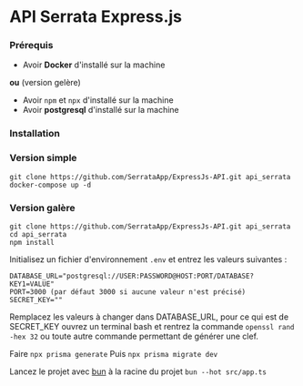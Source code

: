 # API Serrata Express.js
### Prérequis

- Avoir **Docker** d'installé sur la machine

**ou** (version gelère)

- Avoir `npm` et `npx` d'installé sur la machine
- Avoir **postgresql** d'installé sur la machine

### Installation

### Version simple

```
git clone https://github.com/SerrataApp/ExpressJs-API.git api_serrata
docker-compose up -d
```

### Version galère

```
git clone https://github.com/SerrataApp/ExpressJs-API.git api_serrata
cd api_serrata
npm install
```

Initialisez un fichier d'environnement `.env` et entrez les valeurs suivantes : 
```
DATABASE_URL="postgresql://USER:PASSWORD@HOST:PORT/DATABASE?KEY1=VALUE"
PORT=3000 (par défaut 3000 si aucune valeur n'est précisé)
SECRET_KEY=""
```
Remplacez les valeurs à changer dans DATABASE_URL, pour ce qui est de SECRET_KEY ouvrez un terminal bash et rentrez la commande `openssl rand -hex 32` ou toute autre commande permettant de générer une clef.

Faire `npx prisma generate`
Puis `npx prisma migrate dev`

Lancez le projet avec [bun](https://bun.sh/) à la racine du projet
`bun --hot src/app.ts`





